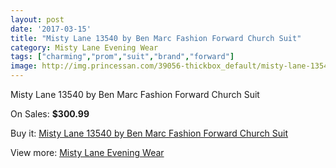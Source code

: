 ```yaml
---
layout: post
date: '2017-03-15'
title: "Misty Lane 13540 by Ben Marc Fashion Forward Church Suit"
category: Misty Lane Evening Wear
tags: ["charming","prom","suit","brand","forward"]
image: http://img.princessan.com/39056-thickbox_default/misty-lane-13540-by-ben-marc-fashion-forward-church-suit.jpg
---
```

Misty Lane 13540 by Ben Marc Fashion Forward Church Suit

On Sales: **$300.99**
<a href="https://www.princessan.com/en/18161-misty-lane-13540-by-ben-marc-fashion-forward-church-suit.html"><amp-img layout="responsive" width="600" height="600" src="//img.princessan.com/39056-thickbox_default/misty-lane-13540-by-ben-marc-fashion-forward-church-suit.jpg" alt="Misty Lane 13540 by Ben Marc Fashion Forward Church Suit 0" /></a>

Buy it: [Misty Lane 13540 by Ben Marc Fashion Forward Church Suit](https://www.princessan.com/en/18161-misty-lane-13540-by-ben-marc-fashion-forward-church-suit.html "Misty Lane 13540 by Ben Marc Fashion Forward Church Suit")

View more: [Misty Lane Evening Wear](https://www.princessan.com/en/159- "Misty Lane Evening Wear")